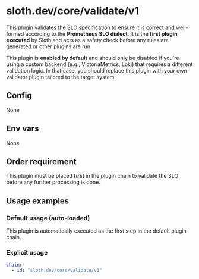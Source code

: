 # sloth.dev/core/validate/v1

This plugin validates the SLO specification to ensure it is correct and well-formed according to the **Prometheus SLO dialect**. It is the **first plugin executed** by Sloth and acts as a safety check before any rules are generated or other plugins are run.

This plugin is **enabled by default** and should only be disabled if you're using a custom backend (e.g., VictoriaMetrics, Loki) that requires a different validation logic. In that case, you should replace this plugin with your own validator plugin tailored to the target system.

## Config

None

## Env vars

None

## Order requirement

This plugin must be placed **first** in the plugin chain to validate the SLO before any further processing is done.

## Usage examples

### Default usage (auto-loaded)

This plugin is automatically executed as the first step in the default plugin chain.

### Explicit usage

```yaml
chain:
  - id: "sloth.dev/core/validate/v1"
````

